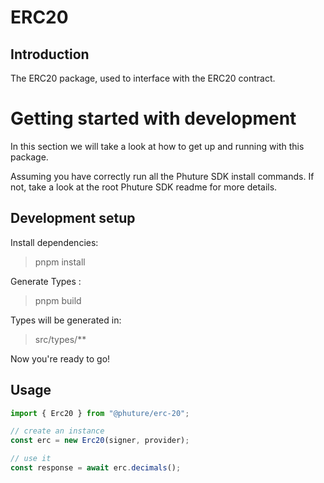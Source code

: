 # ERC20



## Introduction

The ERC20 package, used to interface with the ERC20 contract.

# Getting started with development

In this section we will take a look at how to get up and running with this package.

Assuming you have correctly run all the Phuture SDK install commands. If not, take a look at the root Phuture SDK readme for more details.

## Development setup

Install dependencies:

> pnpm install

Generate Types :

> pnpm build

Types will be generated in:

> src/types/\*\*

Now you're ready to go!

## Usage


``` typescript
import { Erc20 } from "@phuture/erc-20";

// create an instance 
const erc = new Erc20(signer, provider);

// use it
const response = await erc.decimals();
```
